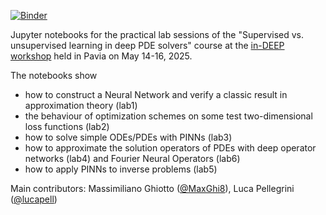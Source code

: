 [![Binder](https://mybinder.org/badge_logo.svg)](https://mybinder.org/v2/gh/carlomr/MLCS_2024-2025/binder_environment?urlpath=git-pull%3Frepo%3Dhttps%253A%252F%252Fgithub.com%252Fcarlomr%252Fin-deep_workshop%26urlpath%3Dlab%252Ftree%252Fin-deep_workshop%252F%26branch%3Dmain)

Jupyter notebooks for the practical lab sessions of the "Supervised vs. unsupervised learning in deep PDE solvers" course 
at the [in-DEEP workshop](https://www.in-deep.science/activities/workshop-pavia-may-2025) held in Pavia on May 14-16, 2025.

The notebooks show
- how to construct a Neural Network and verify a classic result in approximation theory (lab1)
- the behaviour of optimization schemes on some test two-dimensional loss functions (lab2)
- how to solve simple ODEs/PDEs with PINNs (lab3)
- how to approximate the solution operators of PDEs with deep operator networks (lab4) and Fourier Neural Operators (lab6)
- how to apply PINNs to inverse problems (lab5)


Main contributors: Massimiliano Ghiotto ([@MaxGhi8](https://github.com/MaxGhi8)), Luca Pellegrini ([@lucapell](https://github.com/lucapell))

